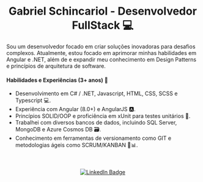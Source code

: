 <h1 align="center">Gabriel Schincariol - Desenvolvedor FullStack 💻 </h1>

Sou um desenvolvedor focado em criar soluções inovadoras para desafios complexos. Atualmente, estou focado em aprimorar minhas habilidades em Angular e .NET, além de e expandir meu conhecimento em Design Patterns e princípios de arquitetura de software.
<br>
#### Habilidades e Experiências (3+ anos) 🔨

- Desenvolvimento em C# / .NET, Javascript, HTML, CSS, SCSS e Typescript 💻.
- Experiência com Angular (8.0+) e AngularJS 🅰️.
- Princípios SOLID/OOP e proficiência em xUnit para testes unitários 🧪.
- Trabalhei com diversos bancos de dados, incluindo SQL Server, MongoDB e Azure Cosmos DB 🗃️.
- Conhecimento em ferramentas de versionamento como GIT e metodologias ágeis como SCRUM/KANBAN 🔄📊.
<br>

<!--START_SECTION:waka-->
<!--END_SECTION:waka-->

<br>

<div align="center">
  <a href="https://www.linkedin.com/in/gabrielschincariol/">
    <img src="https://img.shields.io/badge/-Gabriel%20Schincariol-blue?style=flat-square&logo=Linkedin&logoColor=white" alt="LinkedIn Badge">
  </a>
</div>
